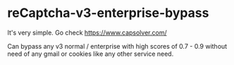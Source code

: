 # reCaptcha-v3-enterprise-bypass
It's very simple. Go check https://www.capsolver.com/

Can bypass any v3 normal / enterprise with high scores of 0.7 - 0.9 without need of any gmail or cookies like any other service need.




































                 